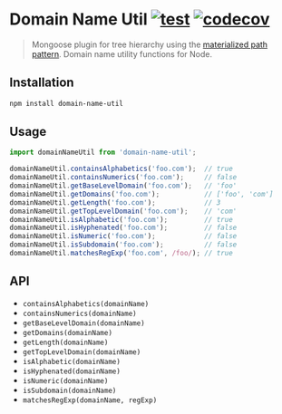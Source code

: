 # Domain Name Util [![test](https://github.com/vikpe/domain-name-util/workflows/test/badge.svg)](https://github.com/vikpe/domain-name-util/actions?query=workflow%3Atest) [![codecov](https://codecov.io/gh/vikpe/domain-name-util/branch/master/graph/badge.svg)](https://codecov.io/gh/vikpe/domain-name-util)
> Mongoose plugin for tree hierarchy using the [materialized path pattern](https://docs.mongodb.com/manual/tutorial/model-tree-structures-with-materialized-paths/).
> Domain name utility functions for Node.

## Installation
```bash
npm install domain-name-util
```

## Usage
```javascript
import domainNameUtil from 'domain-name-util';

domainNameUtil.containsAlphabetics('foo.com');  // true
domainNameUtil.containsNumerics('foo.com');     // false
domainNameUtil.getBaseLevelDomain('foo.com');   // 'foo'
domainNameUtil.getDomains('foo.com');           // ['foo', 'com']
domainNameUtil.getLength('foo.com');            // 3
domainNameUtil.getTopLevelDomain('foo.com');    // 'com'
domainNameUtil.isAlphabetic('foo.com');         // true
domainNameUtil.isHyphenated('foo.com');         // false
domainNameUtil.isNumeric('foo.com');            // false
domainNameUtil.isSubdomain('foo.com');          // false
domainNameUtil.matchesRegExp('foo.com', /foo/); // true
```

## API

* `containsAlphabetics(domainName)`
* `containsNumerics(domainName)`
* `getBaseLevelDomain(domainName)`
* `getDomains(domainName)`
* `getLength(domainName)`
* `getTopLevelDomain(domainName)`
* `isAlphabetic(domainName)`
* `isHyphenated(domainName)`
* `isNumeric(domainName)`
* `isSubdomain(domainName)`
* `matchesRegExp(domainName, regExp)`
